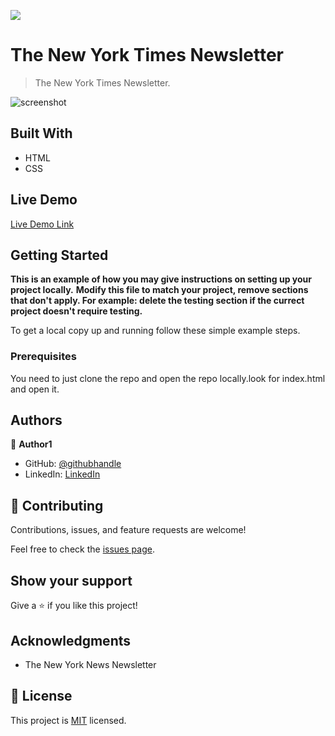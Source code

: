 ![](https://img.shields.io/badge/Microverse-blueviolet)

# The New York Times Newsletter

> The New York Times Newsletter.

![screenshot](./app_screenshot.png)


## Built With

- HTML
- CSS
## Live Demo

[Live Demo Link](https://livedemo.com)


## Getting Started

**This is an example of how you may give instructions on setting up your project locally.**
**Modify this file to match your project, remove sections that don't apply. For example: delete the testing section if the currect project doesn't require testing.**


To get a local copy up and running follow these simple example steps.

### Prerequisites
You need to just clone the repo and open the repo locally.look for index.html and open it. 
## Authors

👤 **Author1**

- GitHub: [@githubhandle](https://github.com/Abdona)
- LinkedIn: [LinkedIn](https://www.linkedin.com/in/abdulrahman-nasser-2b7173131/)

## 🤝 Contributing

Contributions, issues, and feature requests are welcome!

Feel free to check the [issues page](https://github.com/Abdona/Project_Positioning-Floating/pull/3#issue-576494545).

## Show your support

Give a ⭐️ if you like this project!

## Acknowledgments

- The New York News Newsletter

## 📝 License

This project is [MIT](lic.url) licensed.